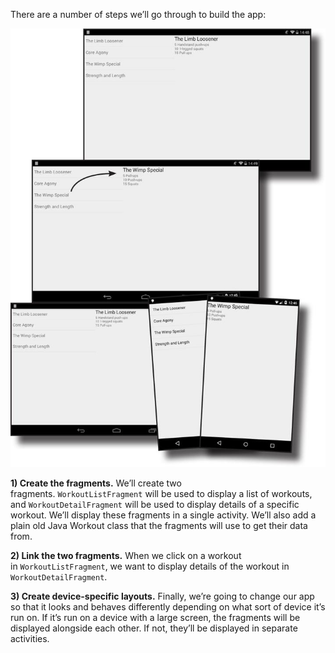 There are a number of steps we’ll go through to build the app:

![](.guides/img/5.png)

**1) Create the fragments.**
We’ll create two fragments. `WorkoutListFragment` will be used to display a list of workouts, and `WorkoutDetailFragment` will be used to display details of a specific workout. We’ll display these fragments in a single activity. We’ll also add a plain old Java Workout class that the fragments will use to get their data from.

**2) Link the two fragments.**
When we click on a workout in `WorkoutListFragment`, we want to display details of the workout in `WorkoutDetailFragment`.

**3) Create device-specific layouts.**
Finally, we’re going to change our app so that it looks and behaves differently depending on what sort of device it’s run on. If it’s run on a device with a large screen, the fragments will be displayed alongside each other. If not, they’ll be displayed in separate activities.
